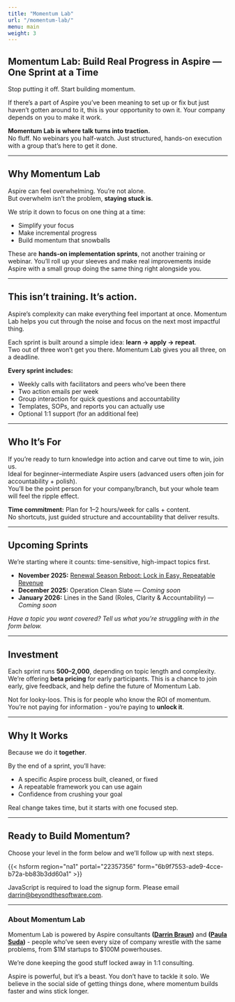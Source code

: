 ```yaml
---
title: "Momentum Lab"
url: "/momentum-lab/"
menu: main
weight: 3
---
```


## Momentum Lab: Build Real Progress in Aspire — One Sprint at a Time

Stop putting it off. Start building momentum.  

If there’s a part of Aspire you’ve been meaning to set up or fix but just haven’t gotten around to it, this is your opportunity to own it. Your company depends on you to make it work.

**Momentum Lab is where talk turns into traction.**  
No fluff. No webinars you half-watch. Just structured, hands-on execution with a group that’s here to get it done.

---

## Why Momentum Lab

Aspire can feel overwhelming. You’re not alone.  
But overwhelm isn’t the problem, **staying stuck is**.

We strip it down to focus on one thing at a time:

- Simplify your focus  
- Make incremental progress  
- Build momentum that snowballs  

These are **hands-on implementation sprints**, not another training or webinar. You’ll roll up your sleeves and make real improvements inside Aspire with a small group doing the same thing right alongside you.

---

## This isn’t training. It’s action.

Aspire’s complexity can make everything feel important at once. Momentum Lab helps you cut through the noise and focus on the next most impactful thing.

Each sprint is built around a simple idea: **learn → apply → repeat**.  
Two out of three won’t get you there. Momentum Lab gives you all three, on a deadline.

**Every sprint includes:**
- Weekly calls with facilitators and peers who’ve been there
- Two action emails per week
- Group interaction for quick questions and accountability
- Templates, SOPs, and reports you can actually use
- Optional 1:1 support (for an additional fee)

---

## Who It’s For

If you’re ready to turn knowledge into action and carve out time to win, join us.  
Ideal for beginner–intermediate Aspire users (advanced users often join for accountability + polish).  
You’ll be the point person for your company/branch, but your whole team will feel the ripple effect.

**Time commitment:** Plan for 1–2 hours/week for calls + content.  
No shortcuts, just guided structure and accountability that deliver results.

---

## Upcoming Sprints

We’re starting where it counts: time-sensitive, high-impact topics first.

- **November 2025:** [Renewal Season Reboot: Lock in Easy, Repeatable Revenue](/momentum-lab/november-renewals/)
- **December 2025:** Operation Clean Slate — *Coming soon*
- **January 2026:** Lines in the Sand (Roles, Clarity & Accountability) — *Coming soon*

*Have a topic you want covered? Tell us what you’re struggling with in the form below.*

---

## Investment

Each sprint runs **$500–$2,000**, depending on topic length and complexity.  
We’re offering **beta pricing** for early participants. This is a chance to join early, give feedback, and help define the future of Momentum Lab.

Not for looky-loos. This is for people who know the ROI of momentum.  
You’re not paying for information - you’re paying to **unlock it**.

---

## Why It Works

Because we do it **together**.

By the end of a sprint, you’ll have:
- A specific Aspire process built, cleaned, or fixed  
- A repeatable framework you can use again  
- Confidence from crushing your goal  

Real change takes time, but it starts with one focused step.

---

## Ready to Build Momentum?

Choose your level in the form below and we’ll follow up with next steps.

{{< hsform region="na1" portal="22357356" form="6b9f7553-ade9-4cce-b72a-bb83b3dd60a1" >}}

<noscript>
  JavaScript is required to load the signup form. Please email <a href="mailto:darrin@beyondthesoftware.com">darrin@beyondthesoftware.com</a>.
</noscript>

---

### About Momentum Lab

Momentum Lab is powered by Aspire consultants **([Darrin Braun](https://www.linkedin.com/in/darrinbraun/))** and **([Paula Suda](https://www.linkedin.com/in/paula-suda/))** - people who’ve seen every size of company wrestle with the same problems, from $1M startups to $100M powerhouses.

We’re done keeping the good stuff locked away in 1:1 consulting.

Aspire is powerful, but it’s a beast. You don’t have to tackle it solo. We believe in the social side of getting things done, where momentum builds faster and wins stick longer.
